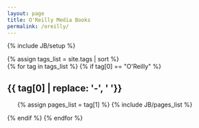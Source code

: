 ```yaml
---
layout: page
title: O'Reilly Media Books
permalink: /oreilly/
---
```


{% include JB/setup %}
 

{% assign tags_list = site.tags | sort %}  
{% for tag in tags_list %} 
  {% if tag[0] == "O'Reilly" %}
  <h2 id="{{ tag[0] }}-ref">{{ tag[0] | replace: '-', ' '}}</h2>
  <ul>
    {% assign pages_list = tag[1] %}  
    {% include JB/pages_list %}
  </ul>
  {% endif %}
{% endfor %}